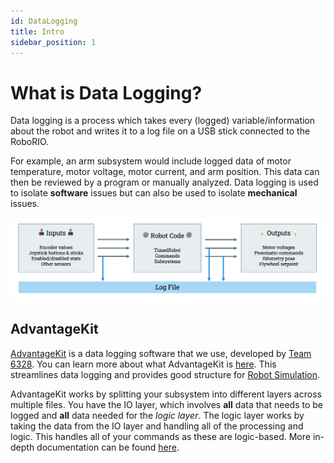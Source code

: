 ```yaml
---
id: DataLogging
title: Intro
sidebar_position: 1
---
```


# What is Data Logging?

<div style={{padding: '1rem', backgroundColor: 'rgba(46, 133, 85, 0.08)', borderRadius: '6px', marginBottom: '1.5rem', borderLeft: '3px solid var(--ifm-color-primary)'}}>

Data logging is a process which takes every (logged) variable/information about the robot and writes it to a log file on a USB stick connected to the RoboRIO.

</div>

For example, an arm subsystem would include logged data of motor temperature, motor voltage, motor current, and arm position. This data can then be reviewed by a program or manually analyzed. Data logging is used to isolate **software** issues but can also be used to isolate **mechanical** issues.

![Data Logging Image](./../../static/img/dataLoggingImage.png)

## AdvantageKit

<div style={{padding: '1rem', backgroundColor: 'rgba(255, 179, 67, 0.08)', borderRadius: '6px', marginBottom: '1.5rem'}}>

[AdvantageKit](https://docs.advantagekit.org) is a data logging software that we use, developed by [Team 6328](https://www.thebluealliance.com/team/6328). You can learn more about what AdvantageKit is [here](https://docs.advantagekit.org). This streamlines data logging and provides good structure for [Robot Simulation](/docs/Simulation/Intro).

</div> 

AdvantageKit works by splitting your subsystem into different layers across multiple files. You have the IO layer, which involves **all** data that needs to be logged and **all** data needed for the *logic layer*. The logic layer works by taking the data from the IO layer and handling all of the processing and logic. This handles all of your commands as these are logic-based. More in-depth documentation can be found [here](https://docs.advantagekit.org).
